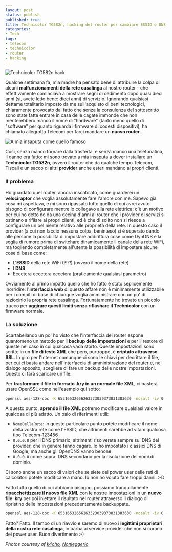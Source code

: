 ```yaml
---
layout: post
status: publish
published: true
title: Technicolor TG582n, hacking del router per cambiare ESSID e DNS
categories:
- Tech
tags:
- telecom
- technicolor
- router
- hacking
---
```


![Technicolor TG582n hack](http://www.k4ch0.org/wp-content/uploads/2013/12/Modem-Technicolor-TG582n.jpg)

Qualche settimana fa, mia madre ha pensato bene di attribuire la colpa di alcuni **malfunzionamenti della rete casalinga** al nostro router - che effettivamente cominciava a mostrare segni di cedimento dopo quasi dieci anni (si, avete letto bene: dieci anni) di servizio. Ignorando qualsiasi dettame totalitario imposto da me sull'acquisto di beni tecnologici, chiaramente provocato dal fatto che senza la consulenza del sottoscritto sono state fatte entrare in casa delle cagate immonde che non meriterebbero manco il nome di "hardware" (tanto meno quello di "software" per quanto riguarda i firmware di codesti dispositivi), ha chiamato allegrotta Telecom per farci mandare un **nuovo router**.

![A mia insaputa come quello famoso](http://4.bp.blogspot.com/-PLcsu_MZ4ww/Tu3MurgWs9I/AAAAAAAAThk/cNU9FcPu4WQ/s1600/Scajola%2BNonleggerlo.png)

Così, senza manco tornare dalla trasferta, e senza manco una telefonatina, il danno era fatto: mi sono trovato a mia insaputa a dover installare un **Technicolor TG582n**, ovvero il router che da qualche tempo Telecom, Tiscali e un sacco di altri **provider** anche esteri mandano ai propri clienti.

### Il problema
Ho guardato quel router, ancora inscatolato, come guarderei un **velociraptor** che voglia assolutamente fare l'amore con me. Sapevo già cosa mi aspettava, e mi sono ripassato tutto quello di cui avrei avuto bisogno di configurare mentre lo collegavo alla rete elettrica; c'è un motivo per cui ho detto no da una decina d'anni ai router che i provider di servizi si ostinano a rifilare ai propri clienti, ed è che di solito non si riesce a configurare un bel niente relativo alle proprietà della rete. In questo caso il provider (a cui non faccio nessuna colpa, beninteso) si è superato dando alle persone la possibilità di impostare addirittura cose come DynDNS e la soglia di rumore prima di switchare dinamicamente il canale della rete WiFi, ma togliendo completamente all'utente la possibilità di impostare alcune cose di base come:

- L'**ESSID** della rete WiFi (?!?!) (ovvero il nome della rete)
- I **DNS**
- Eccetera eccetera eccetera (praticamente qualsiasi parametro)

Ovviamente al primo impatto quello che ho fatto è stato seplicemente inorridire: l'**interfaccia web** di questo affare non è minimamente utilizzabile per i compiti di base di chiunque voglia amministrare con un po' di raziocinio la propria rete casalinga. Fortunatamente ho trovato un piccolo trucco per **aggirare questi limiti senza riflashare il Technicolor** con un firmware normale.

### La soluzione  
Scartabellando un po' ho visto che l'interfaccia del router espone quantomeno un metodo per il **backup delle impostazioni** e per il restore di queste nel caso in cui qualcosa vada storto. Queste impostazioni sono scritte in un **file di testo XML** che però, purtroppo, è **criptato attraverso SSL**. In giro per l'Internet comunque ci sono le chiavi per decrittare il file, per cui ci basta andare nell'interfaccia di amministrazione del router e, nel dialogo apposito, scegliere di fare un backup delle nostre impostazioni. Questo ci farà scaricare un file.

Per **trasformare il file in formato .kry in un normale file XML**, ci basterà usare OpenSSL come nell'esempio qui sotto:

```bash
openssl aes-128-cbc -K 65316532656263323039373831383630 -nosalt -iv 0 -d -in file.kry -out file_decriptato.xml
```

A questo punto, **aprendo il file XML** potremo modificare qualsiasi valore in qualcosa di più adatto. Un paio di riferimenti utili:

- <code><SSID>NomeDellaRete</SSID></code>: in questo particolare punto potete modificare il nome della vostra rete come l'ESSID, che altrimenti sarebbe ad vitam qualcosa tipo Telecom-123456
- <code><PublicPrimaryDNS>0.0.0.0</PublicPrimaryDNS></code> per il DNS primario, altrimenti risolverete sempre sui DNS del provider, che in genere fanno cagare. Io ho impostato i classici DNS di Google, ma anche gli OpenDNS vanno benone.
- <code><PublicSecondaryDNS>0.0.0.0</PublicSecondaryDNS></code> come sopra: DNS secondario per la risoluzione dei nomi di dominio.

Ci sono anche un sacco di valori che se siete dei power user delle reti di calcolatori potete modificare a mano. Io non ho voluto fare troppi danni. :-D

Fatto tutto quello di cui abbiamo bisogno, possiamo tranquillamente **ripacchettizzare il nuovo file XML** con le nostre impostazioni in un **nuovo file .kry** per poi iniettare il risultato nel router attraverso il dialogo di ripristino delle impostazioni precedentemente backuppate.

```bash
openssl aes-128-cbc -K 65316532656263323039373831383630 -nosalt -iv 0 -e -in file_decriptato.xml -out nuovo_file.kry
```

Fatto? Fatto. Il tempo di un riavvio e saremo di nuovo i **legittimi proprietari della nostra rete casalinga**, in barba ai service provider che non si curano dei power user. Buon divertimento :-)

_Photos courtesy of [k4cho](http://www.k4ch0.org/vpn-en-infinitum-technicolor-tg582n/), [Nonleggerlo](http://nonleggerlo.blogspot.it/2011/12/vostra-insaputa.html)_

